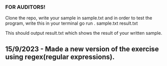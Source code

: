### FOR AUDITORS!

Clone the repo, write your sample in sample.txt and in order to test the program, write this in your terminal
go run . sample.txt result.txt

This should output result.txt which shows the result of your written sample.

## 15/9/2023 - Made a new version of the exercise using regex(regular expressions). 